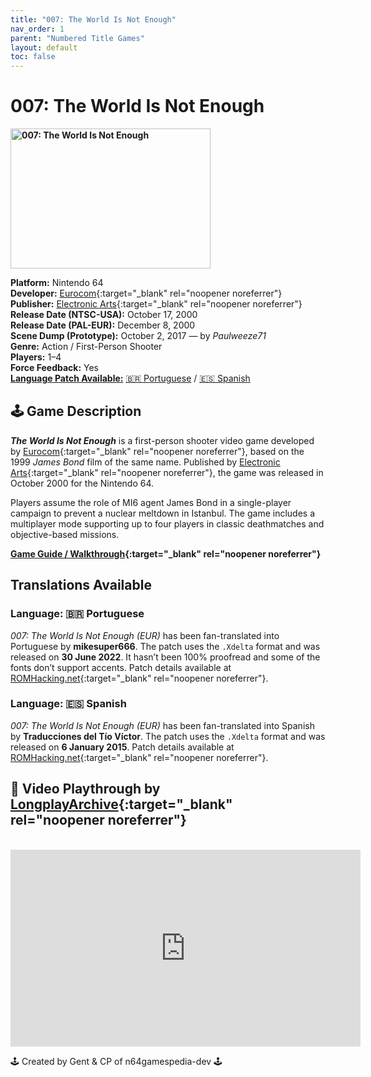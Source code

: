 ```yaml
---
title: "007: The World Is Not Enough"
nav_order: 1
parent: "Numbered Title Games"
layout: default
toc: false
---
```


# 007: The World Is Not Enough
<b>
<img src="https://raw.githubusercontent.com/TheGent/n64gamespedia/main/media/usa/007-The-World-Is-Not-Enough-(USA).png" alt="007: The World Is Not Enough" width="320" height="224" />
</b>

**Platform:** Nintendo 64  
**Developer:** [Eurocom](https://en.wikipedia.org/wiki/Eurocom){:target="_blank" rel="noopener noreferrer"}  
**Publisher:** [Electronic Arts](https://en.wikipedia.org/wiki/Electronic_Arts){:target="_blank" rel="noopener noreferrer"}  
**Release Date (NTSC-USA):** October 17, 2000  
**Release Date (PAL-EUR):** December 8, 2000  
**Scene Dump (Prototype):** October 2, 2017 — by *Paulweeze71*  
**Genre:** Action / First-Person Shooter  
**Players:** 1–4  
**Force Feedback:** Yes  
[**Language Patch Available:**](#translations-available) [🇧🇷 Portuguese](#portuguese-translation) / [🇪🇸 Spanish](#spanish-translation)

## 🕹️ Game Description  
<em><strong>The World Is Not Enough</strong></em> is a first-person shooter video game developed by [Eurocom](https://en.wikipedia.org/wiki/Eurocom){:target="_blank" rel="noopener noreferrer"}, based on the 1999 <em>James Bond</em> film of the same name. Published by [Electronic Arts](https://en.wikipedia.org/wiki/Electronic_Arts){:target="_blank" rel="noopener noreferrer"}, the game was released in October 2000 for the Nintendo 64.

Players assume the role of MI6 agent James Bond in a single-player campaign to prevent a nuclear meltdown in Istanbul. The game includes a multiplayer mode supporting up to four players in classic deathmatches and objective-based missions.

**[Game Guide / Walkthrough](https://gamefaqs.gamespot.com/n64/914163-007-the-world-is-not-enough/faqs/37816){:target="_blank" rel="noopener noreferrer"}**

## <a name="translations-available"></a>Translations Available

### <a name="portuguese-translation"></a>**Language:** 🇧🇷 Portuguese  
*007: The World Is Not Enough (EUR)* has been fan-translated into Portuguese by **mikesuper666**. The patch uses the `.Xdelta` format and was released on **30 June 2022**. It hasn’t been 100% proofread and some of the fonts don’t support accents. Patch details available at [ROMHacking.net](https://www.romhacking.net/translations/6595/){:target="_blank" rel="noopener noreferrer"}.

### <a name="spanish-translation"></a>**Language:** 🇪🇸 Spanish  
*007: The World Is Not Enough (EUR)* has been fan-translated into Spanish by **Traducciones del Tío Víctor**. The patch uses the `.Xdelta` format and was released on **6 January 2015**. Patch details available at [ROMHacking.net](https://www.romhacking.net/translations/2302/){:target="_blank" rel="noopener noreferrer"}.

## 🎥 Video Playthrough by [LongplayArchive](https://www.youtube.com/channel/UCM8XzXipyTsylZ_WsGKmdKQ){:target="_blank" rel="noopener noreferrer"}
<br />
<iframe width="560" height="315" src="https://www.youtube.com/embed/ca1C-hDxAQA" title="007: The World Is Not Enough – Longplay Archive" frameborder="0" allowfullscreen></iframe>

🕹️ Created by Gent & CP of n64gamespedia-dev 🕹️

<!-- Vault Format: n64gamespedia-dev -->
<!-- Protocol Source: _vault-specs/format-protocol.md -->
